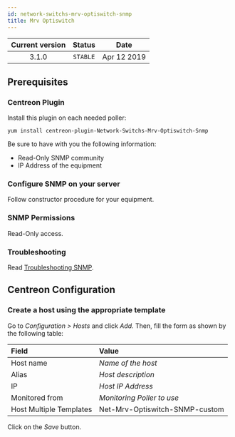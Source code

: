 ```yaml
---
id: network-switchs-mrv-optiswitch-snmp
title: Mrv Optiswitch
---
```


| Current version | Status | Date |
| :-: | :-: | :-: |
| 3.1.0 | `STABLE` | Apr 12 2019 |

## Prerequisites

### Centreon Plugin

Install this plugin on each needed poller:

``` shell
yum install centreon-plugin-Network-Switchs-Mrv-Optiswitch-Snmp
```

Be sure to have with you the following information:

  - Read-Only SNMP community
  - IP Address of the equipment

### Configure SNMP on your server

Follow constructor procedure for your equipment.

### SNMP Permissions

Read-Only access.

### Troubleshooting

Read [Troubleshooting SNMP](http://documentation.centreon.com/docs/centreon-plugins/en/latest/user/guide.html#snmp).

## Centreon Configuration

### Create a host using the appropriate template

Go to *Configuration \> Hosts* and click *Add*. Then, fill the form as shown by the following table:

| Field                   | Value                          |
| :---------------------- | :----------------------------- |
| Host name               | *Name of the host*             |
| Alias                   | *Host description*             |
| IP                      | *Host IP Address*              |
| Monitored from          | *Monitoring Poller to use*     |
| Host Multiple Templates | Net-Mrv-Optiswitch-SNMP-custom |

Click on the *Save* button.

